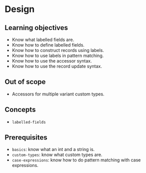 # Design

## Learning objectives

- Know what labelled fields are.
- Know how to define labelled fields.
- Know how to construct records using labels.
- Know how to use labels in pattern matching.
- Know how to use the accessor syntax.
- Know how to use the record update syntax.

## Out of scope

- Accessors for multiple variant custom types.

## Concepts

- `labelled-fields`

## Prerequisites

- `basics`: know what an int and a string is.
- `custom-types`: know what custom types are.
- `case-expressions`: know how to do pattern matching with case expressions.
